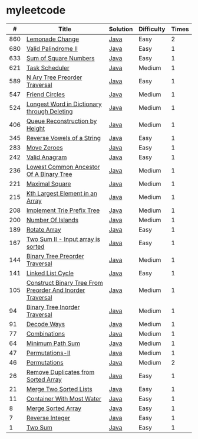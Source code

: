 # myleetcode

| #    | Title                                                        | Solution                                                     | Difficulty | Times |
| ---- | ------------------------------------------------------------ | ------------------------------------------------------------ | ---------- | ----- |
| 860  | [Lemonade Change](https://leetcode-cn.com/problems/lemonade-change/) | [Java](src/main/java/cn/rainshell/myleetcode/lemonadeChange/LemonadeChange.java) | Easy       | 2     |
| 680  | [Valid Palindrome II](https://leetcode.com/problems/valid-palindrome-ii/description/) | [Java](src/main/java/cn/rainshell/myleetcode/validPalindromeII/ValidPalindromeII.java) | Easy       | 1     |
| 633  | [Sum of Square Numbers](https://leetcode.com/problems/sum-of-square-numbers/description/) | [Java](src/main/java/cn/rainshell/myleetcode/sumOfSquareNumbers/SumOfSquareNumbers.java) | Easy       | 1     |
| 621  | [Task Scheduler](https://leetcode-cn.com/problems/task-scheduler/) | [Java](src/main/java/cn/rainshell/myleetcode/taskScheduler/TaskScheduler.java) | Medium       | 1     |
| 589  | [N Ary Tree Preorder Traversal](https://leetcode-cn.com/problems/n-ary-tree-preorder-traversal/) | [Java](src/main/java/cn/rainshell/myleetcode/nAryTreePreorderTraversal/NAryTreePreorderTraversal.java) | Easy       | 1     |
| 547  | [Friend Circles](https://leetcode-cn.com/problems/friend-circles/) | [Java](src/main/java/cn/rainshell/myleetcode/friendCircles/FriendCircles.java) | Medium       | 1     |
| 524  | [Longest Word in Dictionary through Deleting](https://leetcode.com/problems/longest-word-in-dictionary-through-deleting/) | [Java](src/main/java/cn/rainshell/myleetcode/longestWordInDictionaryThroughDeleting/LongestWordInDictionaryThroughDeleting.java) | Medium     | 1     |
| 406  | [Queue Reconstruction by Height](https://leetcode.com/problems/queue-reconstruction-by-height/) | [Java](src/main/java/cn/rainshell/myleetcode/queueReconstructionByHeight/QueueReconstructionByHeight.java) | Medium     | 1     |
| 345  | [Reverse Vowels of a String](https://leetcode.com/problems/reverse-vowels-of-a-string/description/) | [Java](src/main/java/cn/rainshell/myleetcode/reverseVowelsOfAString/ReverseVowelsOfAString.java) | Easy       | 1     |
| 283  | [Move Zeroes](https://leetcode-cn.com/problems/move-zeroes/submissions/) | [Java](src/main/java/cn/rainshell/myleetcode/moveZeroes/MoveZeroes.java) | Easy       | 1     |
| 242  | [Valid Anagram](https://leetcode-cn.com/problems/valid-anagram/submissions/) | [Java](src/main/java/cn/rainshell/myleetcode/validAnagram/ValidAnagram.java) | Easy       | 1     |
| 236  | [Lowest Common Ancestor Of A Binary Tree](https://leetcode-cn.com/problems/lowest-common-ancestor-of-a-binary-tree/) | [Java](src/main/java/cn/rainshell/myleetcode/lowestCommonAncestorOfABinaryTree/LowestCommonAncestorOfABinaryTree.java) | Medium       | 1     |
| 221  | [Maximal Square](https://leetcode-cn.com/problems/maximal-square/) | [Java](src/main/java/cn/rainshell/myleetcode/maximalSquare/MaximalSquare.java) | Medium       | 1     |
| 215  | [Kth Largest Element in an Array](https://leetcode.com/problems/kth-largest-element-in-an-array/) | [Java](src/main/java/cn/rainshell/myleetcode/kthLargestElementInAnArray/KthLargestElementInAnArray.java) | Medium       | 1     |
| 208  | [Implement Trie Prefix Tree](https://leetcode-cn.com/problems/implement-trie-prefix-tree/) | [Java](src/main/java/cn/rainshell/myleetcode/implementTriePrefixTree/ImplementTriePrefixTree.java) | Medium       | 1     |
| 200  | [Number Of Islands](https://leetcode-cn.com/problems/number-of-islands/) | [Java](src/main/java/cn/rainshell/myleetcode/numberOfIslands/NumberOfIslands.java) | Medium       | 1     |
| 189  | [Rotate Array](https://leetcode-cn.com/problems/rotate-array/) | [Java](src/main/java/cn/rainshell/myleetcode/rotateArray/RotateArray.java) | Easy       | 1     |
| 167  | [Two Sum II - Input array is sorted](https://leetcode.com/problems/two-sum-ii-input-array-is-sorted/description/) | [Java](src/main/java/cn/rainshell/myleetcode/twoSumIIInputArrayIsSorted/TwoSumIIInputArrayIsSorted.java) | Easy       | 1     |
| 144  | [Binary Tree Preorder Traversal](https://leetcode-cn.com/problems/binary-tree-preorder-traversal/) | [Java](src/main/java/cn/rainshell/myleetcode/binaryTreePreorderTraversal/BinaryTreePreorderTraversal.java) | Medium       | 1     |
| 141  | [Linked List Cycle](https://leetcode-cn.com/problems/linked-list-cycle/) | [Java](src/main/java/cn/rainshell/myleetcode/linkedListCycle/LinkedListCycle.java) | Easy       | 1     |
| 105  | [Construct Binary Tree From Preorder And Inorder Traversal](https://leetcode-cn.com/problems/construct-binary-tree-from-preorder-and-inorder-traversal/) | [Java](src/main/java/cn/rainshell/myleetcode/constructBinaryTreeFromPreorderAndInorderTraversal/ConstructBinaryTreeFromPreorderAndInorderTraversal.java) | Medium       | 1     |
| 94   | [Binary Tree Inorder Traversal](https://leetcode-cn.com/problems/binary-tree-inorder-traversal/) | [Java](src/main/java/cn/rainshell/myleetcode/binaryTreeInorderTraversal/BinaryTreeInorderTraversal.java) | Medium       | 1     |
| 91   | [Decode Ways](https://leetcode-cn.com/problems/decode-ways/) | [Java](src/main/java/cn/rainshell/myleetcode/decodeWays/DecodeWays.java) | Medium       | 1     |
| 77   | [Combinations](https://leetcode-cn.com/problems/combinations/) | [Java](src/main/java/cn/rainshell/myleetcode/combinations/Combinations.java) | Medium       | 1     |
| 64   | [Minimum Path Sum](https://leetcode-cn.com/problems/minimum-path-sum/) | [Java](src/main/java/cn/rainshell/myleetcode/minimumPathSum/MinimumPathSum.java) | Medium       | 1     |
| 47   | [Permutations-II](https://leetcode-cn.com/problems/permutations-ii/) | [Java](src/main/java/cn/rainshell/myleetcode/permutationsII/PermutationsII.java) | Medium       | 1     |
| 46   | [Permutations](https://leetcode-cn.com/problems/permutations/) | [Java](src/main/java/cn/rainshell/myleetcode/permutations/Permutations.java) | Medium       | 2     |
| 26   | [Remove Duplicates from Sorted Array](https://leetcode-cn.com/problems/merge-two-sorted-lists/) | [Java](src/main/java/cn/rainshell/myleetcode/removeDuplicatesFromSortedArray/RemoveDuplicatesFromSortedArray.java) | Easy       | 1     |
| 21   | [Merge Two Sorted Lists](https://leetcode.com/problems/container-with-most-water/) | [Java](src/main/java/cn/rainshell/myleetcode/mergeTwoSortedLists/MergeTwoSortedLists.java) | Easy       | 1     |
| 11   | [Container With Most Water](https://leetcode.com/problems/container-with-most-water/) | [Java](src/main/java/cn/rainshell/myleetcode/containerWithMostWater/ContainerWithMostWater.java) | Easy       | 1     |
| 8    | [Merge Sorted Array](https://leetcode.com/problems/merge-sorted-array/description/) | [Java](src/main/java/cn/rainshell/myleetcode/mergeSortedArray/MergeSortedArray.java) | Easy       | 1     |
| 7    | [Reverse Integer](https://leetcode-cn.com/problems/reverse-integer/) | [Java](src/main/java/cn/rainshell/myleetcode/reverseInteger/ReverseInteger.java) | Easy       | 1     |
| 1    | [Two Sum](https://leetcode-cn.com/problems/two-sum/) | [Java](src/main/java/cn/rainshell/myleetcode/twoSum/TwoSum.java) | Easy       | 1     |

